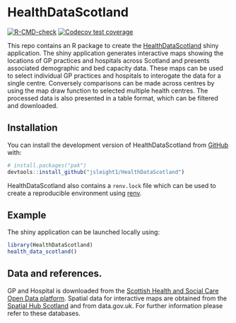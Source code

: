 
<!-- README.md is generated from README.Rmd. Please edit that file -->

# HealthDataScotland

<!-- badges: start -->

[![R-CMD-check](https://github.com/jsleight1/HealthDataScotland/actions/workflows/check-standard.yaml/badge.svg)](https://github.com/jsleight1/HealthDataScotland/actions/workflows/check-standard.yaml)
[![Codecov test
coverage](https://codecov.io/gh/jsleight1/HealthDataScotland/branch/main/graph/badge.svg)](https://app.codecov.io/gh/jsleight1/HealthDataScotland/?branch=main)
<!-- badges: end -->

This repo contains an R package to create the
[HealthDataScotland](https://jack-sleight.shinyapps.io/healthdatascotland/)
shiny application. The shiny application generates interactive maps
showing the locations of GP practices and hospitals across Scotland and
presents associated demographic and bed capacity data. These maps can be
used to select individual GP practices and hospitals to interogate the
data for a single centre. Conversely comparisons can be made across
centres by using the map draw function to selected multiple health
centres. The processed data is also presented in a table format, which
can be filtered and downloaded.

## Installation

You can install the development version of HealthDataScotland from
[GitHub](https://github.com/) with:

``` r
# install.packages("pak")
devtools::install_github("jsleight1/HealthDataScotland")
```

HealthDataScotland also contains a `renv.lock` file which can be used to
create a reproducible environment using
[renv](https://rstudio.github.io/renv/articles/renv.html).

## Example

The shiny application can be launched locally using:

``` r
library(HealthDataScotland)
health_data_scotland()
```

## Data and references.

GP and Hospital is downloaded from the [Scottish Health and Social Care
Open Data platform](https://www.opendata.nhs.scot/). Spatial data for
interactive maps are obtained from the [Spatial Hub
Scotland](https://data.spatialhub.scot/) and from data.gov.uk. For
further information please refer to these databases.

